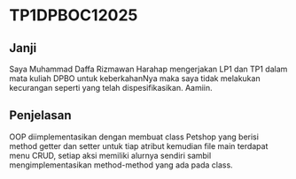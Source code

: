 # TP1DPBOC12025
## Janji
Saya Muhammad Daffa Rizmawan Harahap mengerjakan LP1 dan TP1 dalam mata kuliah DPBO untuk keberkahanNya maka saya tidak melakukan kecurangan seperti yang telah dispesifikasikan. Aamiin.
## Penjelasan
OOP diimplementasikan dengan membuat class Petshop yang berisi method getter dan setter untuk tiap atribut kemudian file main terdapat menu CRUD, setiap aksi memiliki alurnya sendiri sambil mengimplementasikan method-method yang ada pada class.

